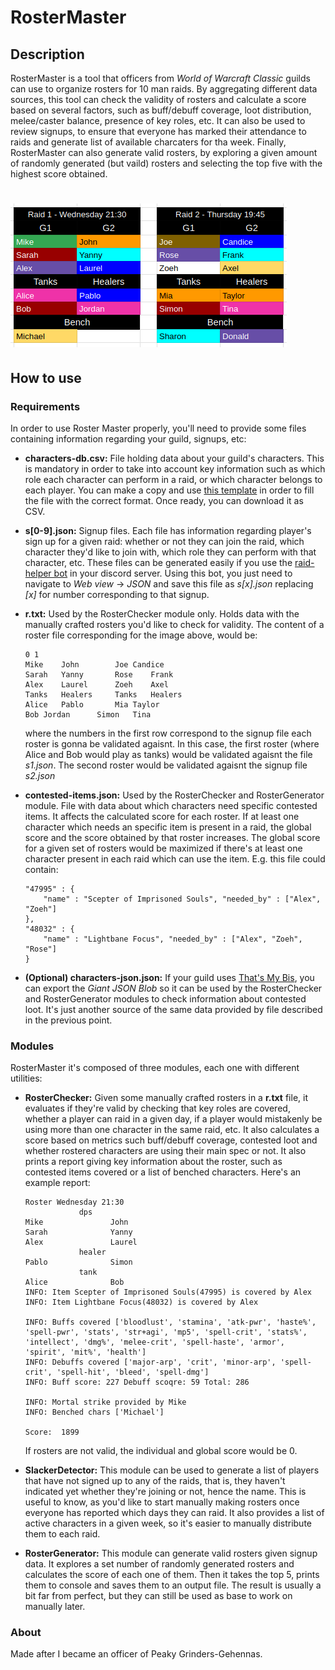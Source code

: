 # RosterMaster
## Description

RosterMaster is a tool that officers from *World of Warcraft Classic* guilds can use to organize rosters for 10 man raids. By aggregating different data sources, this tool can check the validity of rosters and calculate a score based on several factors, such as buff/debuff coverage, loot distribution, melee/caster balance, presence of key roles, etc. It can also be used to review signups, to ensure that everyone has marked their attendance to raids and generate list of available charcaters for tha week. Finally, RosterMaster can also generate valid rosters, by exploring a given amount of randomly generated (but vaild) rosters and selecting the top five with the highest score obtained.

# ![sample-roster.png](https://raw.githubusercontent.com/MartGon/RosterMaster/main/docs/imgs/sample-roster.png)

## How to use

### Requirements

In order to use Roster Master properly, you'll need to provide some files containing information regarding your guild, signups, etc:

- **characters-db.csv:** File holding data about your guild's characters. This is mandatory in order to take into account key information such as which role each character can perform in a raid, or which character belongs to each player. You can make a copy and use [this template](https://docs.google.com/spreadsheets/d/1ENci7iaiQBf3z80y5ekUsGJzfWegMKhsQgPt28v4olE/edit?usp=drive_link) in order to fill the file with the correct format. Once ready, you can download it as CSV.

- **s[0-9].json:** Signup files. Each file has information regarding player's sign up for a given raid: whether or not they can join the raid, which character they'd like to join with, which role they can perform with that character, etc. These files can be generated easily if you use the [raid-helper bot](https://raid-helper.dev/) in your discord server. Using this bot, you just need to navigate to *Web view* &rarr; *JSON* and save this file as *s[x].json* replacing *[x]* for number corresponding to that signup.

- **r.txt:** Used by the RosterChecker module only. Holds data with the manually crafted rosters you'd like to check for validity. The content of a roster file corresponding for the image above, would be:

    ```
    0 1
    Mike	John		Joe	Candice
    Sarah	Yanny		Rose	Frank
    Alex	Laurel		Zoeh	Axel
    Tanks	Healers		Tanks	Healers
    Alice	Pablo		Mia	Taylor
    Bob	Jordan		Simon	Tina
    ```
    where the numbers in the first row correspond to the signup file each roster is gonna be validated agaisnt. In this case, the first roster (where Alice and Bob would play as tanks) would be validated agaisnt the file *s1.json*. The second roster would be validated agaisnt the signup file *s2.json*

- **contested-items.json:** Used by the RosterChecker and RosterGenerator module. File with data about which characters need specific contested items. It affects the calculated score for each roster. If at least one character which needs an specific item is present in a raid, the global score and the score obtained by that roster increases. The global score for a given set of rosters would be maximized if there's at least one character present in each raid which can use the item. E.g. this file could contain:

    ```
    "47995" : {
        "name" : "Scepter of Imprisoned Souls", "needed_by" : ["Alex", "Zoeh"]
    },
    "48032" : {
        "name" : "Lightbane Focus", "needed_by" : ["Alex", "Zoeh", "Rose"]
    }
    ```

- **(Optional) characters-json.json:** If your guild uses [That's My Bis](https://thatsmybis.com/), you can export the *Giant JSON Blob* so it can be used by the RosterChecker and RosterGenerator modules to check information about contested loot. It's just another source of the same data provided by file described in the previous point.

### Modules

RosterMaster it's composed of three modules, each one with different utilities:

- **RosterChecker:** Given some manually crafted rosters in a **r.txt** file, it evaluates if they're valid by checking that key roles are covered, whether a player can raid in a given day, if a player would mistakenly be using more than one character in the same raid, etc. It also calculates a score based on metrics such buff/debuff coverage, contested loot and whether rostered characters are using their main spec or not. It also prints a report giving key information about the roster, such as contested items covered or a list of benched characters. Here's an example report:

    ```
    Roster Wednesday 21:30
                dps
    Mike               John         
    Sarah              Yanny         
    Alex               Laurel           
                healer
    Pablo              Simon
                tank
    Alice              Bob       
    INFO: Item Scepter of Imprisoned Souls(47995) is covered by Alex
    INFO: Item Lightbane Focus(48032) is covered by Alex

    INFO: Buffs covered ['bloodlust', 'stamina', 'atk-pwr', 'haste%', 'spell-pwr', 'stats', 'str+agi', 'mp5', 'spell-crit', 'stats%', 'intellect', 'dmg%', 'melee-crit', 'spell-haste', 'armor', 'spirit', 'mit%', 'health']
    INFO: Debuffs covered ['major-arp', 'crit', 'minor-arp', 'spell-crit', 'spell-hit', 'bleed', 'spell-dmg']
    INFO: Buff score: 227 Debuff scoqre: 59 Total: 286

    INFO: Mortal strike provided by Mike
    INFO: Benched chars ['Michael']

    Score:  1899
    ```

    If rosters are not valid, the individual and global score would be 0.

- **SlackerDetector:** This module can be used to generate a list of players that have not signed up to any of the raids, that is, they haven't indicated yet whether they're joining or not, hence the name. This is useful to know, as you'd like to start manually making rosters once everyone has reported which days they can raid. It also provides a list of active characters in a given week, so it's easier to manually distribute them to each raid.

- **RosterGenerator:** This module can generate valid rosters given signup data. It explores a set number of randomly generated rosters and calculates the score of each one of them.  Then it takes the top 5, prints them to console and saves them to an output file. The result is usually a bit far from perfect, but they can still be used as base to work on manually later.

### About

Made after I became an officer of Peaky Grinders-Gehennas.